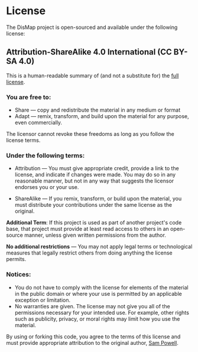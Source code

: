 # License

The DisMap project is open-sourced and available under the following license:

## Attribution-ShareAlike 4.0 International (CC BY-SA 4.0)

This is a human-readable summary of (and not a substitute for) the [full license](https://creativecommons.org/licenses/by-sa/4.0/legalcode).

### You are free to:

- Share — copy and redistribute the material in any medium or format
- Adapt — remix, transform, and build upon the material for any purpose, even commercially.

The licensor cannot revoke these freedoms as long as you follow the license terms.

### Under the following terms:

- Attribution — You must give appropriate credit, provide a link to the license, and indicate if changes were made. You may do so in any reasonable manner, but not in any way that suggests the licensor endorses you or your use.

- ShareAlike — If you remix, transform, or build upon the material, you must distribute your contributions under the same license as the original.

**Additional Term**: If this project is used as part of another project's code base, that project must provide at least read access to others in an open-source manner, unless given written permissions from the author.

**No additional restrictions** — You may not apply legal terms or technological measures that legally restrict others from doing anything the license permits.

### Notices:

- You do not have to comply with the license for elements of the material in the public domain or where your use is permitted by an applicable exception or limitation.
- No warranties are given. The license may not give you all of the permissions necessary for your intended use. For example, other rights such as publicity, privacy, or moral rights may limit how you use the material.

By using or forking this code, you agree to the terms of this license and must provide appropriate attribution to the original author, [Sam Powell](https://github.com/tusken-raynor).

